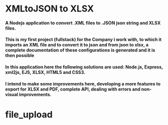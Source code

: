 # XMLtoJSON to XLSX

#### A Nodejs application to convert .XML files to .JSON  json string and XLSX files.

#### This is my first project (fullstack) for the Company i work with, to which it imports an XML file and to convert it to json and from json to xlsx, a complete documentation of these configurations is generated and it is then possible 

#### In this application here the following solutions are used: Node.js, Express, xml2js, EJS, XLSX, HTML5 and CSS3.

#### I intend to make some improvements here, developing a more features to export for XLSX and PDF, complete API, dealing with errors and non-visual improvements.

# file_upload
